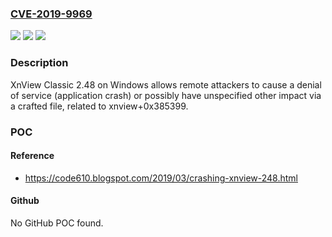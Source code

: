 ### [CVE-2019-9969](https://cve.mitre.org/cgi-bin/cvename.cgi?name=CVE-2019-9969)
![](https://img.shields.io/static/v1?label=Product&message=n%2Fa&color=blue)
![](https://img.shields.io/static/v1?label=Version&message=n%2Fa&color=blue)
![](https://img.shields.io/static/v1?label=Vulnerability&message=n%2Fa&color=brighgreen)

### Description

XnView Classic 2.48 on Windows allows remote attackers to cause a denial of service (application crash) or possibly have unspecified other impact via a crafted file, related to xnview+0x385399.

### POC

#### Reference
- https://code610.blogspot.com/2019/03/crashing-xnview-248.html

#### Github
No GitHub POC found.

